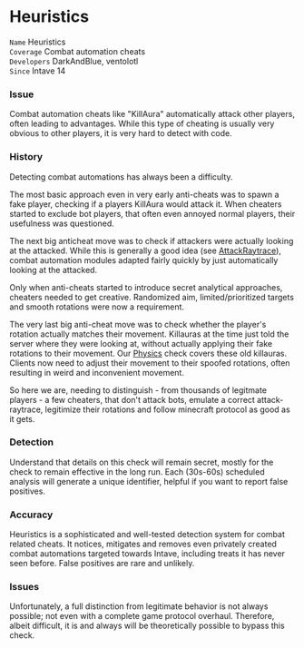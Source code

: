 # Heuristics

`Name` Heuristics<br>
`Coverage` Combat automation cheats<br>
`Developers` DarkAndBlue, ventolotl<br>
`Since` Intave 14<br>

### Issue
Combat automation cheats like "KillAura" automatically attack other players, often leading to advantages.
While this type of cheating is usually very obvious to other players, it is very hard to detect with code.

### History
Detecting combat automations has always been a difficulty.

The most basic approach even in very early anti-cheats was to spawn a fake player, checking if a players KillAura would attack it.
When cheaters started to exclude bot players, that often even annoyed normal players, their usefulness was questioned.

The next big anticheat move was to check if attackers were actually looking at the attacked.
While this is generally a good idea (see [AttackRaytrace](checks-02-attackraytrace.md)),
combat automation modules adapted fairly quickly by just automatically looking at the attacked.

Only when anti-cheats started to introduce secret analytical approaches, cheaters needed to get creative.
Randomized aim, limited/prioritized targets and smooth rotations were now a requirement.

The very last big anti-cheat move was to check whether the player's rotation actually matches their movement.
Killauras at the time just told the server where they were looking at, without actually applying their fake rotations to their movement.
Our [Physics](checks-09-physics.md) check covers these old killauras.
Clients now need to adjust their movement to their spoofed rotations, often resulting in weird and inconvenient movement.

So here we are, needing to distinguish - from thousands of legitmate players - a few cheaters, that don't attack bots,
emulate a correct attack-raytrace, legitimize their rotations and follow minecraft protocol as good as it gets.


### Detection
Understand that details on this check will remain secret, mostly for the check to remain effective in the long run.
Each (30s-60s) scheduled analysis will generate a unique identifier, helpful if you want to report false positives.

### Accuracy
Heuristics is a sophisticated and well-tested detection system for combat related cheats.
It notices, mitigates and removes even privately created combat automations targeted towards Intave, including treats it has never seen before. 
False positives are rare and unlikely.

### Issues
Unfortunately, a full distinction from legitimate behavior is not always possible; not even with a complete game
protocol overhaul. Therefore, albeit difficult, it is and always will be theoretically possible to bypass this check.